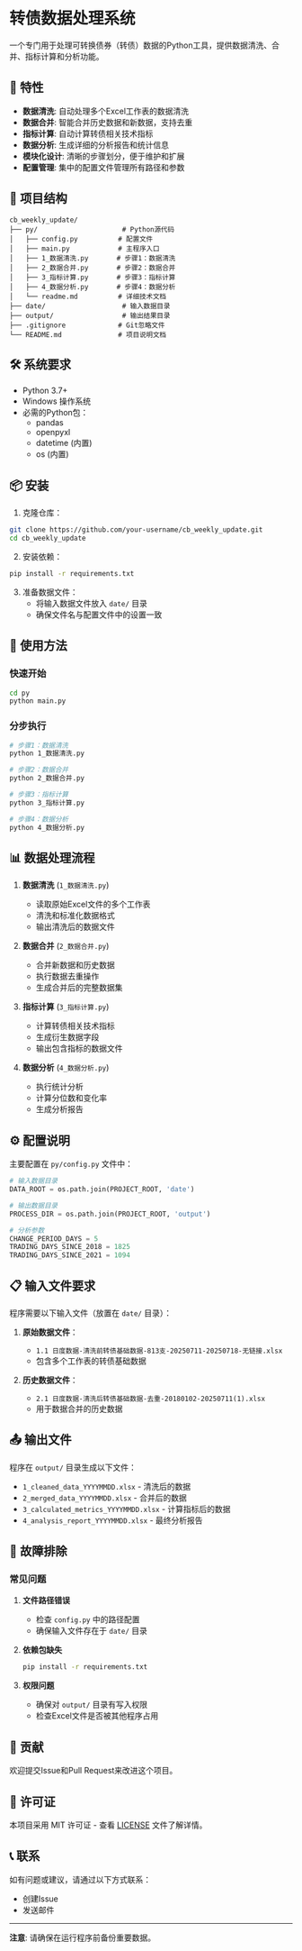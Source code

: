 # 转债数据处理系统

一个专门用于处理可转换债券（转债）数据的Python工具，提供数据清洗、合并、指标计算和分析功能。

## 🚀 特性

- **数据清洗**: 自动处理多个Excel工作表的数据清洗
- **数据合并**: 智能合并历史数据和新数据，支持去重
- **指标计算**: 自动计算转债相关技术指标
- **数据分析**: 生成详细的分析报告和统计信息
- **模块化设计**: 清晰的步骤划分，便于维护和扩展
- **配置管理**: 集中的配置文件管理所有路径和参数

## 📁 项目结构

```
cb_weekly_update/
├── py/                     # Python源代码
│   ├── config.py          # 配置文件
│   ├── main.py            # 主程序入口
│   ├── 1_数据清洗.py       # 步骤1：数据清洗
│   ├── 2_数据合并.py       # 步骤2：数据合并
│   ├── 3_指标计算.py       # 步骤3：指标计算
│   ├── 4_数据分析.py       # 步骤4：数据分析
│   └── readme.md          # 详细技术文档
├── date/                   # 输入数据目录
├── output/                 # 输出结果目录
├── .gitignore             # Git忽略文件
└── README.md              # 项目说明文档
```

## 🛠️ 系统要求

- Python 3.7+
- Windows 操作系统
- 必需的Python包：
  - pandas
  - openpyxl
  - datetime (内置)
  - os (内置)

## 📦 安装

1. 克隆仓库：
```bash
git clone https://github.com/your-username/cb_weekly_update.git
cd cb_weekly_update
```

2. 安装依赖：
```bash
pip install -r requirements.txt
```

3. 准备数据文件：
   - 将输入数据文件放入 `date/` 目录
   - 确保文件名与配置文件中的设置一致

## 🚀 使用方法

### 快速开始

```bash
cd py
python main.py
```

### 分步执行

```bash
# 步骤1：数据清洗
python 1_数据清洗.py

# 步骤2：数据合并
python 2_数据合并.py

# 步骤3：指标计算
python 3_指标计算.py

# 步骤4：数据分析
python 4_数据分析.py
```

## 📊 数据处理流程

1. **数据清洗** (`1_数据清洗.py`)
   - 读取原始Excel文件的多个工作表
   - 清洗和标准化数据格式
   - 输出清洗后的数据文件

2. **数据合并** (`2_数据合并.py`)
   - 合并新数据和历史数据
   - 执行数据去重操作
   - 生成合并后的完整数据集

3. **指标计算** (`3_指标计算.py`)
   - 计算转债相关技术指标
   - 生成衍生数据字段
   - 输出包含指标的数据文件

4. **数据分析** (`4_数据分析.py`)
   - 执行统计分析
   - 计算分位数和变化率
   - 生成分析报告

## ⚙️ 配置说明

主要配置在 `py/config.py` 文件中：

```python
# 输入数据目录
DATA_ROOT = os.path.join(PROJECT_ROOT, 'date')

# 输出数据目录
PROCESS_DIR = os.path.join(PROJECT_ROOT, 'output')

# 分析参数
CHANGE_PERIOD_DAYS = 5
TRADING_DAYS_SINCE_2018 = 1825
TRADING_DAYS_SINCE_2021 = 1094
```

## 📋 输入文件要求

程序需要以下输入文件（放置在 `date/` 目录）：

1. **原始数据文件**：
   - `1.1 日度数据-清洗前转债基础数据-813支-20250711-20250718-无链接.xlsx`
   - 包含多个工作表的转债基础数据

2. **历史数据文件**：
   - `2.1 日度数据-清洗后转债基础数据-去重-20180102-20250711(1).xlsx`
   - 用于数据合并的历史数据

## 📤 输出文件

程序在 `output/` 目录生成以下文件：

- `1_cleaned_data_YYYYMMDD.xlsx` - 清洗后的数据
- `2_merged_data_YYYYMMDD.xlsx` - 合并后的数据
- `3_calculated_metrics_YYYYMMDD.xlsx` - 计算指标后的数据
- `4_analysis_report_YYYYMMDD.xlsx` - 最终分析报告

## 🔧 故障排除

### 常见问题

1. **文件路径错误**
   - 检查 `config.py` 中的路径配置
   - 确保输入文件存在于 `date/` 目录

2. **依赖包缺失**
   ```bash
   pip install -r requirements.txt
   ```

3. **权限问题**
   - 确保对 `output/` 目录有写入权限
   - 检查Excel文件是否被其他程序占用

## 🤝 贡献

欢迎提交Issue和Pull Request来改进这个项目。

## 📄 许可证

本项目采用 MIT 许可证 - 查看 [LICENSE](LICENSE) 文件了解详情。

## 📞 联系

如有问题或建议，请通过以下方式联系：
- 创建Issue
- 发送邮件

---

**注意**: 请确保在运行程序前备份重要数据。
